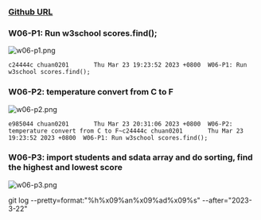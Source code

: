 ### [Github URL](https://github.com/Chuan0201/1112-1N-js-demo-211410302.git)

### W06-P1: Run w3school scores.find();

![w06-p1.png](https://erogcveccbzsyhbgputf.supabase.co/storage/v1/object/public/demo-xx/md_1N_img/w06-p1.png)

```
c24444c chuan0201       Thu Mar 23 19:23:52 2023 +0800  W06-P1: Run w3school scores.find();
```

### W06-P2: temperature convert from C to F

![w06-p2.png](https://yklkxuvilcamlqqnhytw.supabase.co/storage/v1/object/public/thu211410302/w06/w06-p2.png?t=2023-03-23T12%3A32%3A24.106Z)

```
e985044 chuan0201       Thu Mar 23 20:31:06 2023 +0800  W06-P2: temperature convert from C to F~c24444c chuan0201       Thu Mar 23 19:23:52 2023 +0800  W06-P1: Run w3school scores.find();
```

### W06-P3: import students and sdata array and do sorting, find the highest and lowest score

![w06-p3.png](https://yklkxuvilcamlqqnhytw.supabase.co/storage/v1/object/public/thu211410302/w06/w06-p3.png?t=2023-03-23T12%3A32%3A33.476Z)

git log --pretty=format:"%h%x09%an%x09%ad%x09%s" --after="2023-3-22"
